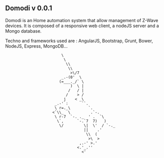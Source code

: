 Domodi v 0.0.1
-------------
Domodi is an Home automation system that allow management of Z-Wave devices.
It is composed of a responsive web client, a nodeJS server and a Mongo database.

Techno and frameworks used are :
AngularJS, Bootstrap, Grunt, Bower, NodeJS, Express, MongoDB...



     						 \	
                              \
                               \\
                                \\
                                 >\/7
                             _.-(0'  \
                            (=___._/` \
                                 )  \ |
                                /   / |
                               /    > /
                              j    < _\
                          _.-' :      ``.
                          \ r=._\        `.
                         <`\\_  \         .`-.
                          \ r-7  `-. ._  ' .  `\
                           \`,      `-.`7  7)   )
                            \/         \|  \'  / `-._
                                       ||    .'
                                        \\  (
                                         >\  >
                                     ,.-' >.'
                                    <.'_.''
                                      <'